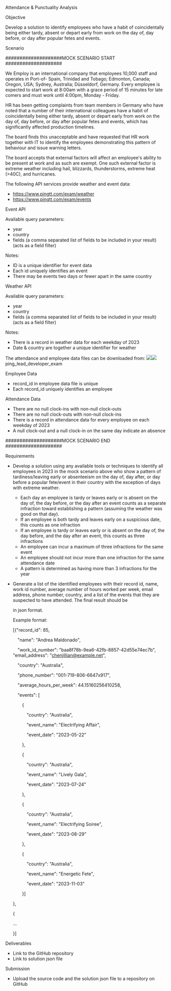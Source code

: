 Attendance & Punctuality Analysis 

Objective 

Develop a solution to identify employees who have a habit of coincidentally being either tardy, absent or depart early from work on the day of, day before, or day after popular fetes and events. 

Scenario 

####################MOCK SCENARIO START #################### 

We Employ is an international company that employees 10,000 staff and operates in Port-of- Spain, Trinidad and Tobago; Edmonton, Canada; Oregon, USA; Sydney, Australia; Düsseldorf, Germany. Every employee is expected to start work at 8:00am with a grace period of 15 minutes for late comers and must work until 4:00pm, Monday - Friday.

HR has been getting complaints from team members in Germany who have noted that a number of their international colleagues have a habit of coincidentally being either tardy, absent or depart early from work on the day of, day before, or day after popular fetes and events, which has significantly affected production timelines.

The board finds this unacceptable and have requested that HR work together with IT to identify the employees demonstrating this pattern of behaviour and issue warning letters.

The board accepts that external factors will affect an employee's ability to be present at work and as such are exempt. One such external factor is extreme weather including hail, blizzards, thunderstorms, extreme heat (>40C), and hurricanes. 

The following API services provide weather and event data:  

- https://www.pingtt.com/exam/weather
- https://www.pingtt.com/exam/events

Event API

Available query parameters:

- year 
- country 
- fields (a comma separated list of fields to be included in your result) (acts as a field filter) 

Notes: 

- ID is a unique identifier for event data 
- Each id uniquely identifies an event 
- There may be events two days or fewer apart in the same country 

Weather API

Available query parameters:

- year 
- country 
- fields (a comma separated list of fields to be included in your result) (acts as a field filter) 

Notes: 

- There is a record in weather data for each weekday of 2023 
- Date & country are together a unique identifier for weather 

The attendance and employee data files can be downloaded from:  ![](Aspose.Words.678a66ae-26e1-4016-b16b-9c6ea3c7b3c8.001.png)![](Aspose.Words.678a66ae-26e1-4016-b16b-9c6ea3c7b3c8.002.png)ping\_lead\_developer\_exam  

Employee Data 

- record\_id in employee data file is unique 
- Each record\_id uniquely identifies an employee

Attendance Data 

- There are no null clock-ins with non-null clock-outs
- There are no null clock-outs with non-null clock-ins
- There is a record in attendance data for every employee on each weekday of 2023
- A null clock-out and a null clock-in on the same day indicate an absence

####################MOCK SCENARIO END ####################

Requirements 

- Develop a solution using any available tools or techniques to identify all employees in 2023 in the mock scenario above who show a pattern of tardiness/leaving early or absenteeism on the day of, day after, or day before a popular fete/event in their country with the exception of days with extreme weather.
  - Each day an employee is tardy or leaves early or is absent on the day of, the day before, or the day after an event counts as a separate infraction toward establishing a pattern (assuming the weather was good on that day). 
  - If an employee is both tardy and leaves early on a suspicious date, this counts as one infraction 
  - If an employee is tardy or leaves early or is absent on the day of, the day before, and the day after an event, this counts as three infractions  
  - An employee can incur a maximum of three infractions for the same event
  - An employee should not incur more than one infraction for the same attendance date
  - A pattern is determined as having more than 3 infractions for the year
- Generate a list of the identified employees with their record id, name, work id number, average number of hours worked per week, email address, phone number, country, and a list of the events that they are suspected to have attended. The final result should be 

  in json format. 

  Example format:

  [{"record\_id": 85,

  `  `"name": "Andrea Maldonado",

  `  `"work\_id\_number": "baa8f78b-9ea6-42fb-8857-42d55e74ec7b",   "email\_address": "chenjillian@example.net",

  `  `"country": "Australia",

  `  `"phone\_number": "001-719-806-6647x917",

  `  `"average\_hours\_per\_week": 44.15160256410258,

  `  `"events": [

  `    `{

  `      `"country": "Australia",

  `      `"event\_name": "Electrifying Affair",

  `      `"event\_date": "2023-05-22"

  `    `},

  `    `{

  `      `"country": "Australia",

  `      `"event\_name": "Lively Gala",

  `      `"event\_date": "2023-07-24"

  `    `},

  `    `{

  `      `"country": "Australia",

  `      `"event\_name": "Electrifying Soiree",

  `      `"event\_date": "2023-08-29"

  `    `},

  `    `{

  `      `"country": "Australia",

  `      `"event\_name": "Energetic Fete",

  `      `"event\_date": "2023-11-03"

  `    `}]

  },

  {

    ...

  }]

Deliverables 

- Link to the GitHub repository 
- Link to solution json file  

Submission 

- Upload the source code and the solution json file to a repository on GitHub 
